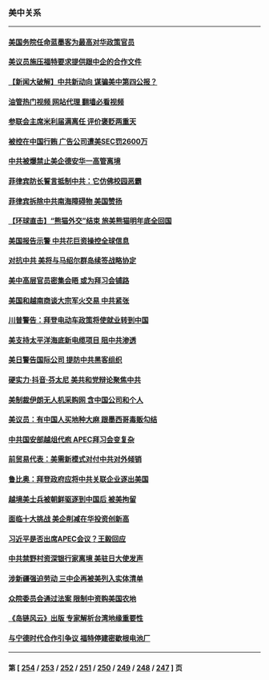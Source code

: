 ### 美中关系
---
#### [美国务院任命蓝墨客为最高对华政策官员](../../pages/nf1412576/n14084686.md?09301645) 
#### [美议员施压福特要求提供跟中企的合作文件](../../pages/nf1412576/n14084678.md?09301645) 
#### [【新闻大破解】中共新动向 谋骗美中第四公报？](../../pages/nf1412576/n14084620.md?09301645) 
#### [油管热门视频 网站代理 翻墙必看视频](http://138.2.39.72:81/youtube.html?epic-marker?09301645)
#### [参联会主席米利届满离任 评价褒贬两重天](../../pages/nf1412576/n14084612.md?09301645) 
#### [被控在中国行贿 广告公司遭美SEC罚2600万](../../pages/nf1412576/n14084611.md?09301645) 
#### [中共被爆禁止美企德安华一高管离境](../../pages/nf1412576/n14084523.md?09301645) 
#### [菲律宾防长誓言抵制中共：它仿佛校园恶霸](../../pages/nf1412576/n14084468.md?09301645) 
#### [菲律宾拆除中共南海障碍物 美国赞扬](../../pages/nf1412576/n14084381.md?09301645) 
#### [【环球直击】“熊猫外交”结束 旅美熊猫明年底全回国](../../pages/nf1412576/n14083236.md?09301645) 
#### [美国报告示警 中共花巨资操控全球信息](../../pages/nf1412576/n14084133.md?09301645) 
#### [对抗中共 美将与马绍尔群岛续签战略协定](../../pages/nf1412576/n14084009.md?09301645) 
#### [美中高层官员密集会晤 或为拜习会铺路](../../pages/nf1412576/n14083971.md?09301645) 
#### [美国和越南商谈大宗军火交易 中共紧张](../../pages/nf1412576/n14083666.md?09301645) 
#### [川普警告：拜登电动车政策将使就业转到中国](../../pages/nf1412576/n14083621.md?09301645) 
#### [美支持太平洋海底新电缆项目 阻中共渗透](../../pages/nf1412576/n14083331.md?09301645) 
#### [美日警告国际公司 提防中共黑客组织](../../pages/nf1412576/n14083565.md?09301645) 
#### [硬实力‧抖音‧芬太尼 美共和党辩论聚焦中共](../../pages/nf1412576/n14083259.md?09301645) 
#### [美制裁伊朗无人机采购网 含中国公司和个人](../../pages/nf1412576/n14083227.md?09301645) 
#### [美议员：有中国人买地种大麻 跟墨西哥毒贩勾结](../../pages/nf1412576/n14083210.md?09301645) 
#### [中共国安部越俎代庖 APEC拜习会变复杂](../../pages/nf1412576/n14082672.md?09301645) 
#### [前贸易代表：美需新模式对付中共对外倾销](../../pages/nf1412576/n14082860.md?09301645) 
#### [鲁比奥：拜登政府应将中共关联企业逐出美国](../../pages/nf1412576/n14082564.md?09301645) 
#### [越境美士兵被朝鲜驱逐到中国后 被美拘留](../../pages/nf1412576/n14082483.md?09301645) 
#### [面临十大挑战 美企削减在华投资创新高](../../pages/nf1412576/n14081770.md?09301645) 
#### [习近平是否出席APEC会议？王毅回应](../../pages/nf1412576/n14081743.md?09301645) 
#### [中共禁野村资深银行家离境 美驻日大使发声](../../pages/nf1412576/n14081702.md?09301645) 
#### [涉新疆强迫劳动 三中企再被美列入实体清单](../../pages/nf1412576/n14081691.md?09301645) 
#### [众院委员会通过法案 限制中资购美国农地](../../pages/nf1412576/n14081487.md?09301645) 
#### [《岛链风云》出版 专家解析台湾地缘重要性](../../pages/nf1412576/n14080959.md?09301645) 
#### [与宁德时代合作引争议 福特停建密歇根电池厂](../../pages/nf1412576/n14081195.md?09301645) 

---
#### 第 [ [254](./254.md?09301645) / [253](./253.md?09301645) / [252](./252.md?09301645) / [251](./251.md?09301645) / [250](./250.md?09301645) / [249](./249.md?09301645) / [248](./248.md?09301645) / [247](./247.md?09301645) ] 页

